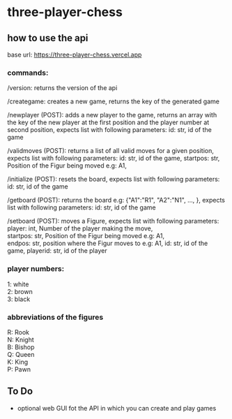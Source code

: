 # three-player-chess

## how to use the api

base url: https://three-player-chess.vercel.app

### commands:

/version: returns the version of the api

/creategame: creates a new game, returns the key of the generated game

/newplayer (POST): adds a new player to the game, returns an array with the key of the new player at the first position and the player number at second position, expects list with following parameters:
id: str, id of the game

/validmoves (POST): returns a list of all valid moves for a given position, expects list with following parameters:
id: str, id of the game,
startpos: str, Position of the Figur being moved e.g: A1,

/initialize (POST): resets the board, expects list with following parameters:
id: str, id of the game

/getboard (POST): returns the board e.g: {"A1":"R1", "A2":"N1", ..., }, expects list with following parameters:
id: str, id of the game

/setboard (POST): moves a Figure, expects list with following parameters:  
player: int, Number of the player making the move,  
startpos: str, Position of the Figur being moved e.g: A1,  
endpos: str, position where the Figur moves to e.g: A1,
id: str, id of the game,
playerid: str, id of the player

### player numbers:

1: white  
2: brown  
3: black

### abbreviations of the figures

R: Rook  
N: Knight  
B: Bishop  
Q: Queen  
K: King  
P: Pawn

## To Do

- optional web GUI fot the API in which you can create and play games
